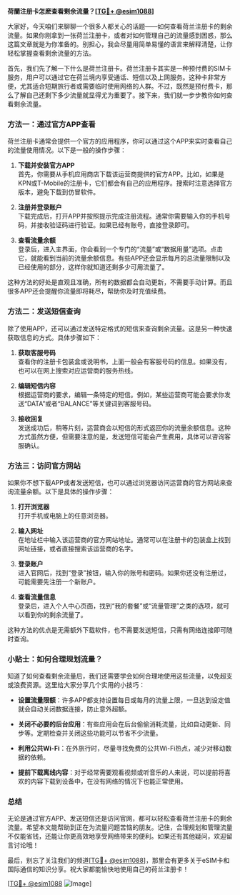 **荷蘭注册卡怎麽查看剩余流量？[[TG💪+ @esim1088](https://t.me/s/esim1088)]**

大家好，今天咱们来聊聊一个很多人都关心的话题——如何查看荷兰注册卡的剩余流量。如果你刚拿到一张荷兰注册卡，或者对如何管理自己的流量感到困惑，那么这篇文章就是为你准备的。别担心，我会尽量用简单易懂的语言来解释清楚，让你轻松掌握查看剩余流量的方法。

首先，我们先了解一下什么是荷兰注册卡。荷兰注册卡其实是一种预付费的SIM卡服务，用户可以通过它在荷兰境内享受通话、短信以及上网服务。这种卡非常方便，尤其适合短期旅行者或需要临时使用网络的人群。不过，既然是预付费卡，那么了解自己还剩下多少流量就显得尤为重要了。接下来，我们就一步步教你如何查看剩余流量。

### 方法一：通过官方APP查看

荷兰注册卡通常会提供一个官方的应用程序，你可以通过这个APP来实时查看自己的流量使用情况。以下是一般的操作步骤：

1. **下载并安装官方APP**  
   首先，你需要从手机应用商店下载该运营商提供的官方APP。比如，如果是KPN或T-Mobile的注册卡，它们都会有自己的应用程序。搜索时注意选择官方版本，避免下载到仿冒软件。

2. **注册并登录账户**  
   下载完成后，打开APP并按照提示完成注册流程。通常你需要输入你的手机号码，并接收验证码进行验证。如果已经有账号，直接登录即可。

3. **查看流量余额**  
   登录后，进入主界面，你会看到一个专门的“流量”或“数据用量”选项。点击它，就能看到当前的流量余额信息。有些APP还会显示每月的总流量限制以及已经使用的部分，这样你就知道还剩多少可用流量了。

这种方法的好处是直观且准确，所有的数据都会自动更新，不需要手动计算。而且很多APP还会提醒你流量即将耗尽，帮助你及时充值续费。

### 方法二：发送短信查询

除了使用APP，还可以通过发送特定格式的短信来查询剩余流量。这是另一种快速获取信息的方式。具体步骤如下：

1. **获取客服号码**  
   查看你的注册卡包装盒或说明书，上面一般会有客服号码的信息。如果没有，也可以在网上搜索对应运营商的服务热线。

2. **编辑短信内容**  
   根据运营商的要求，编辑一条特定的短信。例如，某些运营商可能会要求你发送“DATA”或者“BALANCE”等关键词到客服号码。

3. **接收回复**  
   发送成功后，稍等片刻，运营商会以短信的形式返回你的流量余额信息。这种方式虽然方便，但需要注意的是，发送短信可能会产生费用，具体可以咨询客服确认。

### 方法三：访问官方网站

如果你不想下载APP或者发送短信，也可以通过浏览器访问运营商的官方网站来查询流量余额。以下是具体的操作步骤：

1. **打开浏览器**  
   打开手机或电脑上的任意浏览器。

2. **输入网址**  
   在地址栏中输入该运营商的官方网站地址。通常可以在注册卡的包装盒上找到网址链接，或者直接搜索该运营商的名字。

3. **登录账户**  
   进入官网后，找到“登录”按钮，输入你的账号和密码。如果你还没有注册过，可能需要先注册一个新账户。

4. **查看流量信息**  
   登录后，进入个人中心页面，找到“我的套餐”或“流量管理”之类的选项，就可以看到你的剩余流量了。

这种方法的优点是无需额外下载软件，也不需要发送短信，只需有网络连接即可随时查询。

### 小贴士：如何合理规划流量？

知道了如何查看剩余流量后，我们还需要学会如何合理地使用这些流量，以免超支或浪费资源。这里给大家分享几个实用的小技巧：

- **设置流量限额**：许多APP都支持设置每日或每月的流量上限，一旦达到设定值就会自动关闭数据连接，防止意外超额。
  
- **关闭不必要的后台应用**：有些应用会在后台偷偷消耗流量，比如自动更新、同步等。定期检查并关闭这些功能可以节省不少流量。

- **利用公共Wi-Fi**：在外旅行时，尽量寻找免费的公共Wi-Fi热点，减少对移动数据的依赖。

- **提前下载离线内容**：对于经常需要观看视频或听音乐的人来说，可以提前将喜欢的内容下载到设备中，在没有网络的情况下也能正常使用。

### 总结

无论是通过官方APP、发送短信还是访问官网，都可以轻松查看荷兰注册卡的剩余流量。希望本文能帮助到正在为流量问题苦恼的朋友。记住，合理规划和管理流量不仅能省钱，还能让你更高效地享受网络带来的便利。如果还有其他疑问，欢迎留言讨论哦！

最后，别忘了关注我们的频道[[TG💪+ @esim1088](https://t.me/s/esim1088)]，那里会有更多关于eSIM卡和国际通信的知识分享。祝大家都能愉快地使用自己的荷兰注册卡！

[[TG💪+ @esim1088](https://t.me/s/esim1088) ![Image](https://i.postimg.cc/4NQfJmqS/Snipaste-2025-05-13-00-14-12.png)]